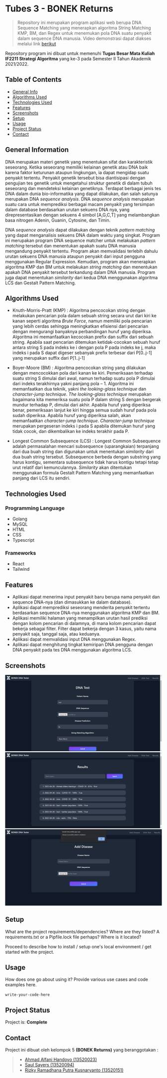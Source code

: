 # Tubes 3 - BONEK Returns
> Repository ini merupakan program aplikasi web berupa DNA Sequence Matching yang menerapkan algoritma String Matching KMP, BM, dan Regex untuk menemukan pola DNA suatu penyakit dalam sequence DNA manusia. Video demonstrasi dapat diakses melalui link <a href="https://bonek-dna.netlify.app/">berikut</a>

Repository program ini dibuat untuk memenuhi **Tugas Besar Mata Kuliah IF2211 Strategi Algoritma** yang ke-3 pada Semester II Tahun Akademik 2021/2022. 

## Table of Contents
* [General Info](#general-information)
* [Algorithms Used](#algorithms-used)
* [Technologies Used](#technologies-used)
* [Features](#features)
* [Screenshots](#screenshots)
* [Setup](#setup)
* [Usage](#usage)
* [Project Status](#project-status)
* [Contact](#contact)


## General Information
DNA merupakan materi genetik yang menentukan sifat dan karakteristik seseorang. Ketika seseorang memiliki kelainan genetik atau DNA baik karena faktor keturunan ataupun lingkungan, ia dapat mengidap suatu penyakit tertentu. Penyakit genetik tersebut bisa diantisipasi dengan pengujian tes genetik untuk mengetahui struktur genetik di dalam tubuh seseorang dan mendeteksi kelainan genetiknya. Terdapat berbagai jenis tes DNA dalam dunia bio-informatika yang dapat dilakukan, dan salah satunya merupakan DNA *sequence analysis*. DNA *sequence analysis* merupakan suatu cara untuk memprediksi berbagai macam penyakit yang tersimpan dalam database berdasarkan urutan sekuens DNA nya, yang direpresentasikan dengan sekuens 4 simbol [A,G,C,T] yang melambangkan basa nitrogen Adenin, Guanin, Cytosine, dan Timin.

DNA *sequence analysis* dapat dilakukan dengan teknik *pattern matching* yang dapat menganalisis sekuens DNA dalam waktu yang singkat. Program ini merupakan program DNA sequence matcher untuk melakukan *pattern matching* tersebut dan menentukan apakah suatu DNA manusia mengandung penyakit tertentu. Program akan memvalidasi terlebih dahulu urutan sekuens DNA manusia ataupun penyakit dari input pengguna menggunakan Regular Expression. Kemudian, program akan menerapkan algoritma KMP dan BM untuk melakukan *string matching* dan menentukan apakah DNA penyakit tersebut terkandung dalam DNA manusia. Program juga dapat menentukan *similarity* dari kedua DNA menggunakan algoritma LCS dan Gestalt Pattern Matching.


## Algorithms Used
- Knuth-Morris-Pratt (KMP) : Algoritma pencocokan string dengan melakukan pencarian pola dalam sebuah string secara urut dari kiri ke kanan seperti algoritma *Brute Force*, namun memiliki pola pencarian yang lebih cerdas sehingga meningkatkan efisiensi dari pencarian dengan mengurangi banyaknya perbandingan huruf yang diperiksa. 
Algoritma ini memanfaatkan kecocokan prefix dan suffix dari sebuah string. Apabila saat pencarian ditemukan ketidak-cocokan sebuah huruf antara string S pada indeks ke i dengan pola P pada indeks ke j, maka indeks i pada S dapat digeser sebanyak prefix terbesar dari P[0..j-1] yang merupakan suffix dari P[1..j-1] 

- Boyer-Moore (BM) : Algoritma pencocokan string yang dilakukan dengan mencocokkan pola dari kanan ke kiri. Pemeriksaan terhadap suatu string S dimulai dari awal, namun terhadap suatu pola P dimulai dari indeks terakhirnya yakni panjang pola – 1. Algoritma ini memanfaatkan dua teknik, yakni *the looking-glass technique* dan *character-jump technique*. *The looking-glass technique* merupakan bagaimana kita memeriksa suatu pola P dalam string S dengan bergerak mundur terhadap P, dimulai dari akhir. Apabila huruf yang diperiksa benar, pemeriksaan lanjut ke kiri hingga semua sudah huruf pada pola sudah diperiksa. Apabila huruf yang diperiksa salah, akan memanfaatkan *character-jump technique*. *Character-jump technique* merupakan pergeseran indeks i pada S apabila ditemukan huruf yang tidak cocok, dan dikembalikan ke indeks terakhir pada P. 

- Longest Common Subsequence (LCS) : Longest Common Subsequence adalah permasalahan mencari subsequence (uparangkaian) terpanjang dari dua buah string dan digunakan untuk menentukan *similarity* dari dua buah string tersebut. Subsequence berbeda dengan substring yang harus kontigu, sementara subsequence tidak harus kontigu tetapi tetap urut relatif dari kemunculannya. *Similarity* akan ditentukan menggunakan formula Gestalt Pattern Matching yang memanfaatkan panjang dari LCS itu sendiri.

## Technologies Used
### Programming Language
- Golang
- MySQL
- HTML
- CSS
- Typescript
### Frameworks
- React
- Tailwind

## Features
- Aplikasi dapat menerima input penyakit baru berupa nama penyakit dan sequence DNA-nya (dan dimasukkan ke dalam database). 
- Aplikasi dapat memprediksi seseorang menderita penyakit tertentu berdasarkan sequence DNA-nya menggunakan algoritma KMP dan BM.
- Aplikasi memiliki halaman yang menampilkan urutan hasil prediksi dengan kolom pencarian di dalamnya, di mana kolom pencarian dapat bekerja sebagai filter. Filter dapat bekerja dengan 3 kasus, yaitu nama penyakit saja, tanggal saja, atau keduanya.
- Aplikasi dapat memvalidasi input DNA menggunakan Regex.
- Aplikasi dapat menghitung tingkat kemiripan DNA pengguna dengan DNA penyakit pada tes DNA menggunakan algoritma LCS.


## Screenshots
![predict.png](./img/Predict.png)
![History.png](./img/History.png)
![addDisease.png](./img/addDisease.png)

## Setup
What are the project requirements/dependencies? Where are they listed? A requirements.txt or a Pipfile.lock file perhaps? Where is it located?

Proceed to describe how to install / setup one's local environment / get started with the project.


## Usage
How does one go about using it?
Provide various use cases and code examples here.

`write-your-code-here`

## Project Status
Project is: **Complete**

## Contact
Project ini dibuat oleh kelompok 5 **(BONEK Returns)** yang beranggotakan :
>- <a href="https://www.linkedin.com/in/ahmad-alfani-handoyo/"> Ahmad Alfani Handoyo (13520023)</a>
>- <a href="https://www.linkedin.com/in/saulsayers/?originalSubdomain=id">Saul Sayers (13520094)</a>
>- <a href="https://www.linkedin.com/in/rizky-ramadhana-putra-kusnaryanto-6037a51aa/">Rizky Ramadhana Putra Kusnaryanto (13520151)</a>
